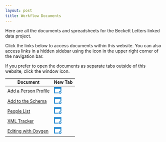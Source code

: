 ```yaml
---
layout: post
title: Workflow Documents
---
```



<div class="message">
  <p>Here are all the documents and spreadsheets for the Beckett Letters linked data project.</p>
  <p>Click the links below to access documents within this website. You can also access links in a hidden sidebar using the icon in the upper right corner of the navigation bar.</p>
  <p>If you prefer to open the documents as separate tabs outside of this website, click the window icon.</p>
  <p></p>
</div>



<table>
  <thead>
    <tr>
      <th>Document</th>
      <th>New Tab</th>
    </tr>
  </thead>
  <tbody>
    <tr>
      <td><a href="/add_person">Add a Person Profile</a></td>
      <td><a target="_blank" href="https://docs.google.com/document/d/1IA_sO3N8nwz4_0jmeQYJG4UV3shB58MmYLFff6aELMA/edit?usp=sharing"><img src="/public/window-new-24.png"></a></td>
    </tr>
    <tr>
      <td><a href="/schema">Add to the Schema</a></td>
      <td><a target="_blank" href="https://docs.google.com/document/d/1p2IYkuC941Kn_YN7cQs84v6CfVT1jTm6lgnLLgaJu9U/edit?usp=sharing"><img src="/public/window-new-24.png"></a></td>
    </tr>
        <tr>
      <td><a href="/people_list">People List</a></td>
      <td><a target="_blank" href="https://docs.google.com/spreadsheets/d/1lrbBrMM3cV9d_foQfi5VyJO4gwtl4UkL4N3JWa-fjeo/edit?usp=sharing"><img src="/public/window-new-24.png"></a></td>
    </tr>
        <tr>
      <td><a href="/tracker">XML Tracker</a></td>
      <td><a target="_blank" href="https://docs.google.com/spreadsheets/d/1syE7nTK1arTr6Oye5M5WNtbjuqhCpq7mfB45-Nn-LKU/edit?usp=sharing"><img src="/public/window-new-24.png"></a></td>
    </tr>
        <tr>
      <td><a href="/oxygen">Editing with Oxygen</a></td>
      <td><a target="_blank" href="https://docs.google.com/document/d/11JHfdOPRbagNxsg7Eb82j1vxjPxcLZcpeGFzXfyNIb4/edit?usp=sharing"><img src="/public/window-new-24.png"></a></td>
    </tr>
  </tbody>
</table>

